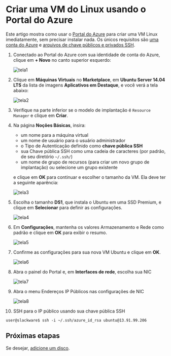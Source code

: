<properties
    pageTitle="Criar uma VM do Linux usando o Portal do Azure | Microsoft Azure"
    description="Criar uma VM do Linux usando o Portal do Azure."
    services="virtual-machines-linux"
    documentationCenter=""
    authors="vlivech"
    manager="timlt"
    editor=""
    tags="azure-resource-manager"
/>

<tags
    ms.service="virtual-machines-linux"
    ms.workload="infrastructure-services"
    ms.tgt_pltfrm="vm-linux"
    ms.devlang="na"
    ms.topic="hero-article"
    ms.date="04/05/2016"
    ms.author="v-livech"
/>

# Criar uma VM do Linux usando o Portal do Azure

Este artigo mostra como usar o [Portal do Azure](https://portal.azure.com/) para criar uma VM Linux imediatamente, sem precisar instalar nada. Os únicos requisitos são [uma conta do Azure](https://azure.microsoft.com/pricing/free-trial/) e [arquivos de chave públicos e privados SSH](virtual-machines-linux-mac-create-ssh-keys.md).


1. Conectado ao Portal do Azure com sua identidade de conta do Azure, clique em **+ Novo** no canto superior esquerdo:

    ![tela1](../media/virtual-machines-linux-quick-create-portal/screen1.png)

2. Clique em **Máquinas Virtuais** no **Marketplace**, em **Ubuntu Server 14.04 LTS** da lista de imagens **Aplicativos em Destaque**, e você verá a tela abaixo:

    ![tela2](../media/virtual-machines-linux-quick-create-portal/screen2.png)

3. Verifique na parte inferior se o modelo de implantação é `Resource Manager` e clique em **Criar**.

4. Na página **Noções Básicas**, insira:
    - um nome para a máquina virtual
    - um nome de usuário para o usuário administrador
    - o Tipo de Autenticação definido como **chave pública SSH**
    - sua Chave pública SSH como uma cadeia de caracteres (por padrão, de seu diretório `~/.ssh/`)
    - um nome de grupo de recursos (para criar um novo grupo de implantação) ou selecione um grupo existente

    e clique em **OK** para continuar e escolher o tamanho da VM. Ela deve ter a seguinte aparência:

    ![tela3](../media/virtual-machines-linux-quick-create-portal/screen3.png)

5. Escolha o tamanho **DS1**, que instala o Ubuntu em uma SSD Premium, e clique em **Selecionar** para definir as configurações.

    ![tela4](../media/virtual-machines-linux-quick-create-portal/screen4.png)

6. Em **Configurações**, mantenha os valores Armazenamento e Rede como padrão e clique em **OK** para exibir o resumo.

    ![tela5](../media/virtual-machines-linux-quick-create-portal/screen5.png)

7. Confirme as configurações para sua nova VM Ubuntu e clique em **OK**.

    ![tela6](../media/virtual-machines-linux-quick-create-portal/screen6.png)

8. Abra o painel do Portal e, em **Interfaces de rede**, escolha sua NIC

    ![tela7](../media/virtual-machines-linux-quick-create-portal/screen7.png)

9. Abra o menu Endereços IP Públicos nas configurações de NIC

    ![tela8](../media/virtual-machines-linux-quick-create-portal/screen8.png)

10. SSH para o IP público usando sua chave pública SSH

```
user@slackware$ ssh -i ~/.ssh/azure_id_rsa ubuntu@13.91.99.206
```

## Próximas etapas

Se desejar, [adicione um disco](virtual-machines-linux-add-disk.md).

<!---HONumber=AcomDC_0413_2016-->